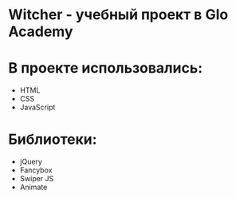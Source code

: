 # Witcher - учебный проект в Glo Academy

# В проекте использовались: 
- HTML
- CSS
- JavaScript

# Библиотеки:
- jQuery
- Fancybox
- Swiper JS
- Animate
